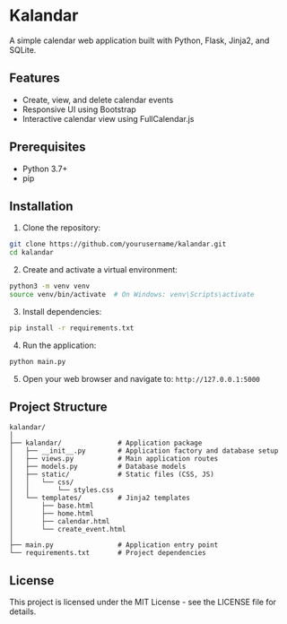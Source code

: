 # Kalandar

A simple calendar web application built with Python, Flask, Jinja2, and SQLite.

## Features

- Create, view, and delete calendar events
- Responsive UI using Bootstrap
- Interactive calendar view using FullCalendar.js

## Prerequisites

- Python 3.7+
- pip

## Installation

1. Clone the repository:

```bash
git clone https://github.com/yourusername/kalandar.git
cd kalandar
```

2. Create and activate a virtual environment:

```bash
python3 -m venv venv
source venv/bin/activate  # On Windows: venv\Scripts\activate
```

3. Install dependencies:

```bash
pip install -r requirements.txt
```

4. Run the application:

```bash
python main.py
```

5. Open your web browser and navigate to: `http://127.0.0.1:5000`

## Project Structure

```
kalandar/
│
├── kalandar/              # Application package
│   ├── __init__.py        # Application factory and database setup
│   ├── views.py           # Main application routes
│   ├── models.py          # Database models
│   ├── static/            # Static files (CSS, JS)
│   │   └── css/
│   │       └── styles.css
│   └── templates/         # Jinja2 templates
│       ├── base.html
│       ├── home.html
│       ├── calendar.html
│       └── create_event.html
│
├── main.py                # Application entry point
└── requirements.txt       # Project dependencies
```

## License

This project is licensed under the MIT License - see the LICENSE file for details.
